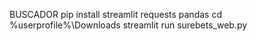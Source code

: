 BUSCADOR
pip install streamlit requests pandas
cd %userprofile%\Downloads
streamlit run surebets_web.py

